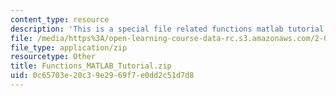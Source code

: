 ```yaml
---
content_type: resource
description: 'This is a special file related functions matlab tutorial. '
file: /media/https%3A/open-learning-course-data-rc.s3.amazonaws.com/2-086-numerical-computation-for-mechanical-engineers-fall-2014/0c65703e20c39e2969f7e0dd2c51d7d8_Functions_MATLAB_Tutorial.zip
file_type: application/zip
resourcetype: Other
title: Functions_MATLAB_Tutorial.zip
uid: 0c65703e-20c3-9e29-69f7-e0dd2c51d7d8
---
```

